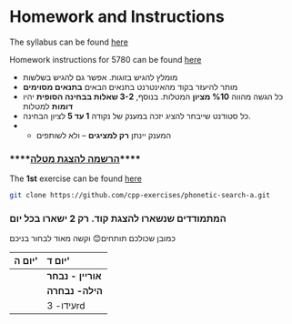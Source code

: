 # Homework and Instructions

The syllabus can be found [here ](https://github.com/erelsgl-at-ariel/cpp-5780/blob/master/syllabus.pdf)

Homework instructions for 5780 can be found [here](https://github.com/erelsgl-at-ariel/cpp-5780/blob/master/homework-instructions.pdf)

* מומלץ להגיש בזוגות. אפשר גם להגיש בשלשות
* מותר להיעזר בקוד מהאינטרנט בתנאים הבאים **בתנאים מסוימים**
* כל הגשה מהווה **%10 מציון** המטלות. בנוסף, **3-2 שאלות בבחינה הסופית** יהיו **דומות** למטלות
* כל סטודנט שייבחר להציג יזכה במענק של נקודה **1 עד 5** לציון הבחינה.
* * המענק יינתן **רק למציגים** – ולא לשותפים

### \*\*\*\*[**הרשמה להצגת מטלה**](https://docs.google.com/spreadsheets/d/1ghNWg2OpOiEqaXrqzWp53Fk4cGXsKyV9dXEEP3D-jFk/edit#gid=0)\*\*\*\*

The **1st** exercise can be found [here](https://github.com/cpp-exercises/phonetic-search-a)

```bash
git clone https://github.com/cpp-exercises/phonetic-search-a.git
```

### המתמודדים שנשארו להצגת קוד. רק 2 ישארו בכל יום 

כמובן שכולכם תותחים😊 וקשה מאוד לבחור בניכם

| יום ה' | יום ד' |
| :--- | :--- |
|  | **אוריין - נבחר** |
|  | **הילה- נבחרה** |
|  | עידו- 3rd |

